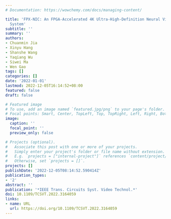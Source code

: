 ```yaml
---
# Documentation: https://wowchemy.com/docs/managing-content/

title: 'FPX-NIC: An FPGA-Accelerated 4K Ultra-High-Definition Neural Video Coding
  System'
subtitle: ''
summary: ''
authors:
- Chuanmin Jia
- Xinyu Hang
- Shanshe Wang
- Yaqiang Wu
- Siwei Ma
- Wen Gao
tags: []
categories: []
date: '2022-01-01'
lastmod: 2022-12-05T16:14:52+08:00
featured: false
draft: false

# Featured image
# To use, add an image named `featured.jpg/png` to your page's folder.
# Focal points: Smart, Center, TopLeft, Top, TopRight, Left, Right, BottomLeft, Bottom, BottomRight.
image:
  caption: ''
  focal_point: ''
  preview_only: false

# Projects (optional).
#   Associate this post with one or more of your projects.
#   Simply enter your project's folder or file name without extension.
#   E.g. `projects = ["internal-project"]` references `content/project/deep-learning/index.md`.
#   Otherwise, set `projects = []`.
projects: []
publishDate: '2022-12-05T08:14:52.590414Z'
publication_types:
- '2'
abstract: ''
publication: '*IEEE Trans. Circuits Syst. Video Technol.*'
doi: 10.1109/TCSVT.2022.3164059
links:
- name: URL
  url: https://doi.org/10.1109/TCSVT.2022.3164059
---
```

